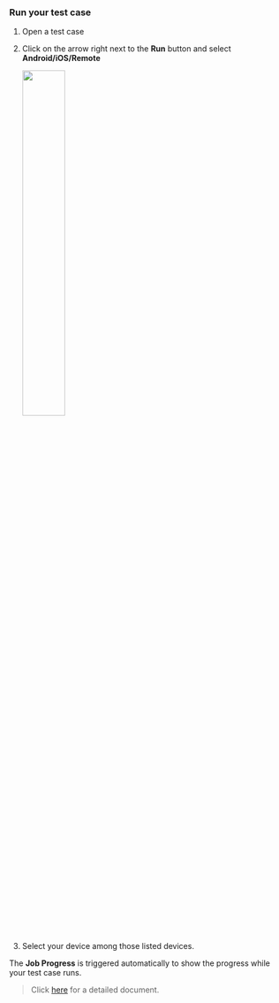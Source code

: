 ### Run your test case

1. Open a test case
2. Click on the arrow right next to the **Run** button and select **Android/iOS/Remote**

   <img src="https://github.com/katalon-studio/docs-images/raw/master/katalon-studio/docs/execute-a-test-case/Screenshot%202020-11-04%20at%2013.58.44.png" width=40%>

3. Select your device among those listed devices.

The **Job Progress** is triggered automatically to show the progress while your test case runs.

> Click [here](https://docs.katalon.com/katalon-studio/docs/execute-a-test-case-or-a-test-suite.html#execute-a-test-case) for a detailed document.